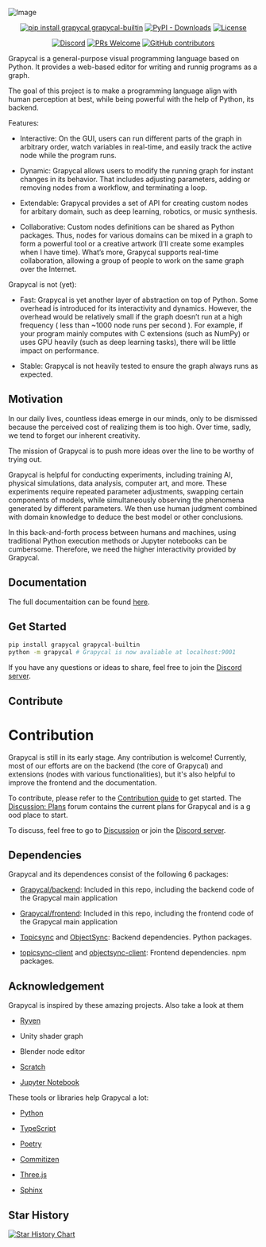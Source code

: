 
![Image](https://i.imgur.com/hEnU3MI.png)

<div align="center">

[![pip install grapycal grapycal-builtin](https://img.shields.io/badge/pip_install-grapycal_grapycal--builtin-purple)](https://pypi.org/project/grapycal/)
[![PyPI - Downloads](https://img.shields.io/pypi/dw/grapycal)](https://pypi.org/project/grapycal/)
[![License](https://img.shields.io/github/license/eri24816/Grapycal)](./LICENSE)


[![Discord](https://img.shields.io/discord/1094532480721236041?logo=discord&labelColor=white&color=5865F2)](https://discord.gg/adNQcS42CT)
[![PRs Welcome](https://img.shields.io/badge/PRs-welcome-brightgreen)](https://github.com/eri24816/Grapycal/pulls)
[![GitHub contributors](https://img.shields.io/github/contributors/eri24816/grapycal)](https://github.com/eri24816/Grapycal/graphs/contributors)
</div>
Grapycal is a general-purpose visual programming language based on Python. It provides a web-based editor for writing and runnig programs as a graph.

The goal of this project is to make a programming language align with human perception at best, while being powerful with the help of Python, its backend.

Features:

- Interactive: On the GUI, users can run different parts of the graph in arbitrary order, watch variables in real-time, and easily track the active node while the program runs.

- Dynamic: Grapycal allows users to modify the running graph for instant changes in its behavior. That includes adjusting parameters, adding or removing nodes from a workflow, and terminating a loop.

- Extendable: Grapycal provides a set of API for creating custom nodes for arbitary domain, such as deep learning, robotics, or music synthesis.

- Collaborative: Custom nodes definitions can be shared as Python packages. Thus, nodes for various domains can be mixed in a graph to form a powerful tool or a creative artwork (I’ll create some examples when I have time). What’s more, Grapycal supports real-time collaboration, allowing a group of people to work on the same graph over the Internet.

Grapycal is not (yet):

- Fast: Grapycal is yet another layer of abstraction on top of Python. Some overhead is introduced for its interactivity and dynamics. However, the overhead would be relatively small if the graph doesn’t run at a high frequency ( less than ~1000 node runs per second ). For example, if your program mainly computes with C extensions (such as NumPy) or uses GPU heavily (such as deep learning tasks), there will be little impact on performance.

- Stable: Grapycal is not heavily tested to ensure the graph always runs as expected.

## Motivation

In our daily lives, countless ideas emerge in our minds, only to be dismissed because the perceived cost of realizing them is too high. Over time, sadly, we tend to forget our inherent creativity.

The mission of Grapycal is to push more ideas over the line to be worthy of trying out.

Grapycal is helpful for conducting experiments, including training AI, physical simulations, data analysis, computer art, and more. These experiments require repeated parameter adjustments, swapping certain components of models, while simultaneously observing the phenomena generated by different parameters. We then use human judgment combined with domain knowledge to deduce the best model or other conclusions.

In this back-and-forth process between humans and machines, using traditional Python execution methods or Jupyter notebooks can be cumbersome. Therefore, we need the higher interactivity provided by Grapycal.



## Documentation

The full documentaition can be found [here](https://docs.grapycal.org/).

## Get Started

```bash
pip install grapycal grapycal-builtin
python -m grapycal # Grapycal is now avaliable at localhost:9001
```

If you have any questions or ideas to share, feel free to join the [Discord server](https://discord.gg/adNQcS42CT).

## Contribute

Contribution
================================

Grapycal is still in its early stage. Any contribution is welcome! Currently, most of our efforts are on the backend (the core of Grapycal) and extensions (nodes with various functionalities), but it's also helpful to improve the frontend and the documentation.

To contribute, please refer to the [Contribution guide](https://docs.grapycal.org/contribution_guide/contribution.html) to get started. The [Discussion: Plans](https://github.com/eri24816/Grapycal/discussions/categories/plans) forum contains the current plans for Grapycal and is a g ood place to start.

To discuss, feel free to go to [Discussion](https://github.com/eri24816/Grapycal/discussions) or join the [Discord server](https://discord.gg/adNQcS42CT).

## Dependencies

Grapycal and its dependences consist of the following 6 packages:

- [Grapycal/backend](https://github.com/eri24816/Grapycal): Included in this repo, including the backend code of the Grapycal main application

- [Grapycal/frontend](https://github.com/eri24816/Grapycal): Included in this repo, including the frontend code of the Grapycal main application

- [Topicsync](https://github.com/eri24816/Topicsync) and [ObjectSync](https://github.com/eri24816/ObjectSync): Backend dependencies. Python packages.

- [topicsync-client](https://github.com/eri24816/topicsync-client) and [objectsync-client](https://github.com/eri24816/ObjectSyncClient_ts): Frontend dependencies. npm packages.

## Acknowledgement

Grapycal is inspired by these amazing projects. Also take a look at them

- [Ryven](https://github.com/leon-thomm/Ryven)

- Unity shader graph

- Blender node editor

- [Scratch](https://scratch.mit.edu/)

- [Jupyter Notebook](https://github.com/jupyter/notebook)


These tools or libraries help Grapycal a lot:

- [Python](https://python.org/)

- [TypeScript](https://typescriptlang.org/)

- [Poetry](https://python-poetry.org/)

- [Commitizen](https://github.com/commitizen-tools/commitizen)

- [Three.js](https://threejs.org/)

- [Sphinx](https://www.sphinx-doc.org/)

## Star History

<a href="https://star-history.com/#eri24816/Grapycal&Date">
  <picture>
    <source media="(prefers-color-scheme: dark)" srcset="https://api.star-history.com/svg?repos=eri24816/Grapycal&type=Date&theme=dark" />
    <source media="(prefers-color-scheme: light)" srcset="https://api.star-history.com/svg?repos=eri24816/Grapycal&type=Date" />
    <img alt="Star History Chart" src="https://api.star-history.com/svg?repos=eri24816/Grapycal&type=Date" />
  </picture>
</a>

